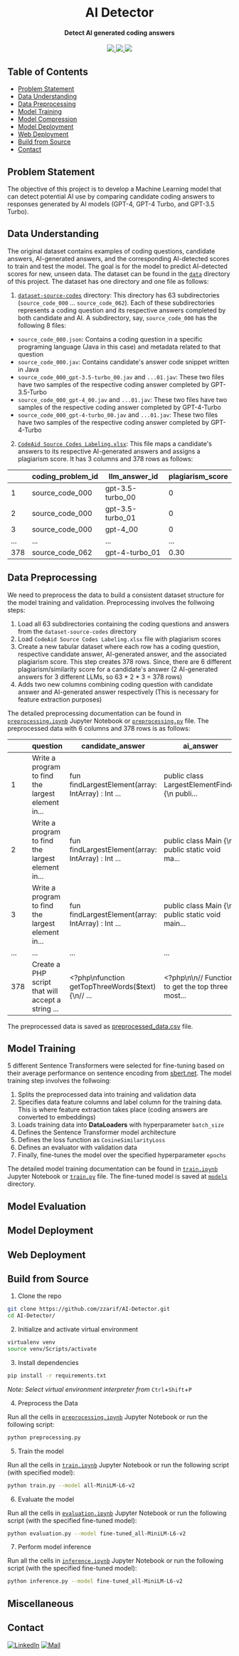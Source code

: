 <h1 align="center">
  <br>
  AI Detector
  <br>
</h1>

<h4 align="center">Detect AI generated coding answers</h4>

<p align="center">
  <a href="https://ai-detector-scopic.vercel.app">
    <img src="https://img.shields.io/badge/demo-YouTube-red.svg">
  </a>
  <a href="https://ai-detector-scopic.vercel.app">
    <img src="https://img.shields.io/badge/live-vercel-blue.svg">
  </a>
  <a href="https://opensource.org/licenses/MIT">
    <img src="https://img.shields.io/badge/license-MIT-yellow.svg">
  </a>
</p>

## Table of Contents
<ul>
  <li><a href="#problem-statement">Problem Statement</a></li>
  <li><a href="#data-understanding">Data Understanding</a></li>
  <li><a href="#data-preprocessing">Data Preprocessing</a></li>
  <li><a href="#model-training">Model Training</a></li>
  <li><a href="#model-compression">Model Compression</a></li>
  <li><a href="#model-deployment">Model Deployment</a></li>
  <li><a href="#web-deployment">Web Deployment</a></li>
  <li><a href="#build-from-source">Build from Source</a></li>
  <li><a href="#contact">Contact</a></li>
</ul>

## Problem Statement

The objective of this project is to develop a Machine Learning model that can detect potential AI use by comparing candidate coding answers to responses generated by AI models (GPT-4, GPT-4 Turbo, and GPT-3.5 Turbo).

## Data Understanding

The original dataset contains examples of coding questions, candidate answers, AI-generated answers, and the corresponding AI-detected scores to train and test the model. The goal is for the model to predict AI-detected scores for new, unseen data. The dataset can be found in the [`data`](/data/) directory of this project. The dataset has one directory and one file as follows:

1. [`dataset-source-codes`](/data/dataset-source-codes/) directory: This directory has 63 subdirectories (`source_code_000` ... `source_code_062`). Each of these subdirectories represents a coding question and its respective answers completed by both candidate and AI. A subdirectory, say, `source_code_000` has the following 8 files:
   
  - `source_code_000.json`: Contains a coding question in a specific programing language (Java in this case) and metadata related to that question
  - `source_code_000.jav`: Contains candidate's answer code snippet written in Java
  - `source_code_000_gpt-3.5-turbo_00.jav` and `...01.jav`: These two files have two samples of the respective coding answer completed by GPT-3.5-Turbo
  - `source_code_000_gpt-4_00.jav` and `...01.jav`: These two files have two samples of the respective coding answer completed by GPT-4-Turbo
  - `source_code_000_gpt-4-turbo_00.jav` and `...01.jav`: These two files have two samples of the respective coding answer completed by GPT-4-Turbo
  
2. [`CodeAid Source Codes Labeling.xlsx`](/data/CodeAid%20Source%20Codes%20Labeling.xlsx): This file maps a candidate's answers to its respective AI-generated answers and assigns a plagiarism score. It has 3 columns and 378 rows as follows:

| |coding_problem_id | llm_answer_id | plagiarism_score|
| --- | ------------ | ------------ | ------------- |
| 1 |source_code_000 | gpt-3.5-turbo_00 | 0|
| 2 | source_code_000 | gpt-3.5-turbo_01 | 0|
| 3 |source_code_000	| gpt-4_00 | 0|
| ... | ... | ... | ... |
| 378 |source_code_062 | gpt-4-turbo_01 | 0.30|

## Data Preprocessing

We need to preprocess the data to build a consistent dataset structure for the model training and validation. Preprocessing involves the follwoing steps:

1. Load all 63 subdirectories containing the coding questions and answers from the `dataset-source-codes` directory
2. Load `CodeAid Source Codes Labeling.xlsx` file with plagiarism scores
3. Create a new tabular dataset where each row has a coding question, respective candidate answer, AI-generated answer, and the associated plagiarism score. This step creates 378 rows. Since, there are 6 different plagiarism/similarity score for a candidate's answer (2 AI-generated answers for 3 different LLMs, so 63 * 2 * 3 = 378 rows)
4. Adds two new columns combining coding question with candidate answer and AI-generated answer respectively (This is necessary for feature extraction purposes)

The detailed preprocessing documentation can be found in [`preprocessing.ipynb`](/notebooks/preprocessing.ipynb) Jupyter Notebook or [`preprocessing.py`](/scripts/preprocessing.py) file. The preprocessed data with 6 columns and 378 rows is as follows:

| 	| question | candidate_answer |	ai_answer | similarity_score | candidate_combined | ai_combined |
| --- | --- | --- | --- | --- | --- | --- |
| 1	| Write a program to find the largest element in... | fun findLargestElement(array: IntArray) : Int ... | public class LargestElementFinder {\n publi... | 0.0 | Question: Write a program to find the largest ... | Question: Write a program to find the largest ... |
| 2	| Write a program to find the largest element in... |	fun findLargestElement(array: IntArray) : Int ... |	public class Main {\n public static void ma... | 0.0 | Question: Write a program to find the largest ... | Question: Write a program to find the largest ... |
| 3	| Write a program to find the largest element in... |	fun findLargestElement(array: IntArray) : Int ... |	public class Main {\n public static void main... |	0.0	| Question: Write a program to find the largest ... |	Question: Write a program to find the largest ... |
| ... |	... | ... |	... |	... |	...	| ... |	... |
| 378	| Create a PHP script that will accept a string ... |	<?php\nfunction getTopThreeWords($text) {\n// ... |	<?php\n\n// Function to get the top three most... |	0.3	| Question: Create a PHP script that will accept... |	Question: Create a PHP script that will accept... |

The preprocessed data is saved as [preprocessed_data.csv](/data/preprocessed_data.csv) file.

## Model Training

5 different Sentence Transformers were selected for fine-tuning based on their average performance on sentence encoding from [sbert.net](https://www.sbert.net). The model training step involves the follwoing:

1. Splits the preprocessed data into training and validation data
2. Specifies data feature columns and label column for the training data. This is where feature extraction takes place (coding answers are converted to embeddings)
3. Loads training data into **DataLoaders** with hyperparameter `batch_size`
4. Defines the Sentence Transformer model architecture
5. Defines the loss function as `CosineSimilarityLoss`
6. Defines an evaluator with validation data
7. Finally, fine-tunes the model over the specified hyperparameter `epochs`

The detailed model training documentation can be found in [`train.ipynb`](/notebooks/train.ipynb) Jupyter Notebook or [`train.py`](/scripts/train.py) file. The fine-tuned model is saved at [`models`](/models/) directory.

## Model Evaluation



## Model Deployment

## Web Deployment

## Build from Source

1. Clone the repo

```bash
git clone https://github.com/zzarif/AI-Detector.git
cd AI-Detector/
```

2. Initialize and activate virtual environment

```bash
virtualenv venv
source venv/Scripts/activate
```

3. Install dependencies

```bash
pip install -r requirements.txt
```

_Note: Select virtual environment interpreter from_ `Ctrl`+`Shift`+`P`

4. Preprocess the Data

Run all the cells in [`preprocessing.ipynb`](/notebooks/preprocessing.ipynb) Jupyter Notebook or run the following script:

```bash
python preprocessing.py
```

5. Train the model

Run all the cells in [`train.ipynb`](/notebooks/train.ipynb) Jupyter Notebook or run the following script (with specified model):

```bash
python train.py --model all-MiniLM-L6-v2
```

6. Evaluate the model

Run all the cells in [`evaluation.ipynb`](/notebooks/evaluation.ipynb) Jupyter Notebook or run the following script (with the specified fine-tuned model):

```bash
python evaluation.py --model fine-tuned_all-MiniLM-L6-v2
```

7. Perform model inference

Run all the cells in [`inference.ipynb`](/notebooks/inference.ipynb) Jupyter Notebook or run the following script (with the specified fine-tuned model):

```bash
python inference.py --model fine-tuned_all-MiniLM-L6-v2
```

## Miscellaneous



## Contact

[![LinkedIn](https://img.shields.io/badge/LinkedIn-0077B5?logo=linkedin&logoColor=white)](https://www.linkedin.com/in/zibran-zarif-amio-b82717263/) [![Mail](https://img.shields.io/badge/Gmail-EA4335?logo=gmail&logoColor=fff)](mailto:zibran.zarif.amio@gmail.com)
